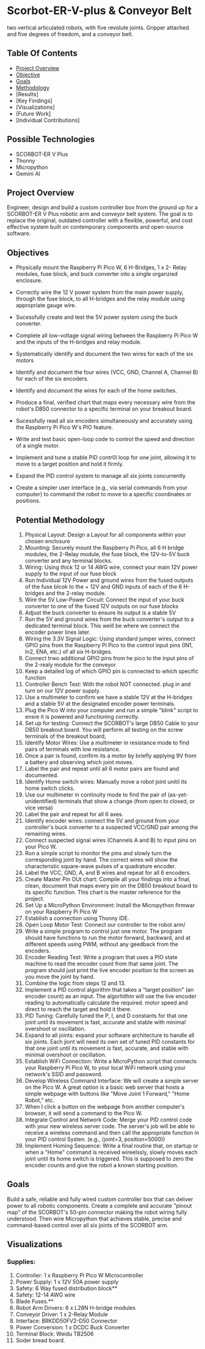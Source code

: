 # Scorbot-ER-V-plus & Conveyor Belt
two vertical articulated robots, with five revolute joints. Gripper attached and five degrees of freedom, and a conveyor belt.

## Table Of Contents
- [Project Overview](https://github.com/Aunestly/Scorbot-ER-V-plus/blob/main/README.md#project-overview)
- [Objective](https://github.com/Aunestly/Scorbot-ER-V-plus/blob/main/README.md#objectives)
- [Goals](https://github.com/Aunestly/Scorbot-ER-V-plus/blob/main/README.md#objectives)
- [Methodology](https://github.com/Aunestly/Scorbot-ER-V-plus/blob/main/README.md#potential-methodology)
- [Results]
- [Key Findings]
- [Visualizations]
- [Future Work]
- [Individual Contributions]

## Possible Technologies
- SCORBOT-ER V Plus
- Thonny
- Micropython
- Gemini AI

## Project Overview
Engineer, design and build a custom controller box from the ground up for a SCORBOT-ER V Plus robotic arm and conveyor belt system. The goal is to replace the original, outdated controller with a flexible, powerful, and cost effective system built on contemporary components and open-source software. 

## Objectives
- Physically mount the Raspberry Pi Pico W, 6 H-Bridges, 1 x 2- Relay modules, fuse block, and buck converter into a single organzied enclosure.
- Correctly wire the 12 V power system from the main power supply, through the fuse block, to all H-bridges and the relay module using appropriate gauge wire.
- Sucessfully create and test the 5V power system using the buck converter.
- Complete all low-voltage signal wiring between the Raspberry Pi Pico W and the inputs of the H-bridges and relay module.
- Systematically identify and document the two wires for each of the six motors
- Identify and document the four wires (VCC, GND, Channel A, Channel B) for each of the six encoders.
- Identify and document the wires for each of the home switches.
- Produce a final, verified chart that maps every necessary wire from the robot's DB50 connector to a specific terminal on your breakout board.
- Sucessfully read all six encoders simultaneously and accurately using the Raspberry Pi Pico W's PIO feature.
- Write and test basic open-loop code to control the speed and direction of a single motor.
- Implement and tune a stable PID contr0l loop for one joint, allowing it to move to a target position and hold it firmly.
- Expand the PID control system to manage all six joints concurrently
- Create a simpler user interface (e.g., via serial commands from your computer) to command the robot to move to a specific coordinates or positions.

  ## Potential Methodology
  1. Physical Layout: Design a Layout for all components within your chosen enclosure
  2. Mounting: Securely mount the Raspberry Pi Pico, all 6 H bridge modules, the 2-Relay module, the fuse block, the 12V-to-5V buck converter and any terminal blocks.
  3. Wiring: Using thick 12 or 14 AWG wire, connect your main 12V power supply to the input of our fuse block
  4. Run Individual 12V Power and ground wires from the fused outputs of the fuse blcok to the + 12V and GND inputs of each of the 6 H-bridges and the 2-relay module.
  5. Wire the 5V Low-Power Circuit: Connect the input of your buck converter to one of the fused 12V outputs on our fuse blocks
  6. Adjust the buck converter to ensure its output is a stable 5V
  7. Run the 5V and ground wires from the buck converter's output to a dedicated terminal block. This weill be where we connect the encoder power lines later.
  8. Wiring the 3.3V Signal Logic: Using standard jumper wires, connect GPIO pins from the Raspberry Pi Pico to the control input pins (IN1, In2, ENA, etc.) of all six H-bridges.
  9. Connect trwo additional GPIO pins from he pico to the input pins of the 2-realy module for the conveyor
  10. Keep a detailed log of which GPIO pin is connected to which specific function
  11. Controller Bench Test: With the robot NOT connected. plug in and turn on our 12V power supply.
  12. Use a multimeter to confirm we have a stable 12V at the H-bridges and a stable 5V at the designated encoder power terminals.
  13. Plug the Pico W into your computer and run a simple "blink" script to ensre it is powered and functioning correctly.
  14. Set up for testing: Connect the SCORBOT's large DB50 Cable to your DB50 breakout board. You will perform all testing on the screw terminals of the breakout board,
  15. Identify Motor Wires: Use a multimeter in resistance mode to find pairs of terminals with low resistance.
  16. Once a pair is found, confirm its a motor by briefly applying 9V from a battery and observing which joint moves.
  17. Label the pair and repeat until all 6 motor pairs are found and documented.
  18. Identify Home switch wires: Manually move a robot joint unitil its home switch clicks.
  19. Use our multimeter in continuity mode to find the pair of (as-yet-unidentified) terminals that show a change (from open to closed, or vice versa)
  20. Label the pair and repeat for all 6 axes.
  21. Identify encoder wires: connect the 5V and ground from your controller's buck converter to a suspected VCC/GND pair among the remaining wires.
  22. Connect suspected signal wires (Channels A and B) to input pins on your Pico W.
  23. Run a simple script to monitor the pins and slowly turn the corresponding joint by hand. The correct wires will show the characteristic square-wave pulses of a quadrature encoder.
  24. Label the VCC, GND, A, and B wires and repeat for all 6 encoders.
  25. Create Master Pin OUt chart: Compile all your findings into a final, clean, document that maps every pin on the DB50 breakout board to its specific function. This chart is the master reference for the project.
  26. Set Up a MicroPython Environment: Install the Micropython firmwar on your Raspberry Pi Pico W
  27. Establish a connection using Thonny IDE.
  28. Open Loop Motor Test: Connect our controller to the robot arm/
  29. Write a simple program to control just one motor. The program should have functions to run the motor forward, backward, and at different speeds using PWM, without any geedback from the encoders.
  30. Encoder Reading Test: Write a program that uses a PIO state machine to read the encoder count from that same joint. The program should just print the live encoder position to the screen as you move the joint by hand.
  31. Combine the logic from steps 12 and 13.
  32. Implement a PID control algorithm that takes a "target position" (an encoder count) as an input. The algorhithm will use the live encoder reading to automatically calculate the required. motor speed and direct to reach the target and hold it there.
  33. PID Tuning: Carefully tuned the P, I, and D constants for that one joint until its movement is fast, accurate and stable with minimal overshoot or oscillation.
  34. Expand to all joints: expand your software architecture to handle all six joints. Each jiont will need its own set of tuned PID constants for that one joint until its movement is fast, accurate, and stable with minimal overshoot or oscillation.
  35. Establish WiFi Connection: Write a MicroPython script that connects your Raspberry Pi Pico W, to your local WiFi network using your network's SSID and password.
  36. Develop Wireless Command Interface: We will create a simple server on the Pico W. A great option is a basic web server that hosts a simple webpage with buttons like "Move Joint 1 Forward," "Home Robot," etc.
  37. When I click a button on the webpage from another computer's browser, it will send a command to the Pico W.
  38. Integrate Control and Network Code: Merge your PID control code with your new wireless server code. The server's job will be able to receive a wireless command and then call the appropriate function in your PID control Systen. (e.g., (joint=3, position=5000))
  39. Implement Homing Sequence: Write a final routine that, on startup or when a "Home" command is received wireelssly, slowly moves each joint until its home switch is triggered. This is supposed to zero the encoder counts and give the robot a known starting position.

## Goals
Build a safe, reliable and fully wired custom controller box that can deliver power to all robotic components. Create a complete and accurate "pinout map" of the SCORBOT's 50-pin connector making the robot wiring fully understood. Then wire Micropython that achieves stable, precise and command-based control over all six joints of the SCORBOT arm.



## Visualizations
### Supplies:
1. Controller: 1 x Raspberry Pi Pico W Microcontroller
2. Power Supply: 1 x 12V 50A power supply
3. Safety: 6 Way fused distribution block**
4. Safety: 12-14 AWG wire
5. Blade Fuses.**
6. Robot Arm Drivers: 6 x L28N H-bridge modules
7. Conveyor Driver: 1 x 2-Relay Module
8. Interface: BRKDD50FV2-D50 Connector
9. Power Conversion: 1 x DCDC Buck Converter
10. Terminal Block: Weidu TB2506
11. Soder bread board.
